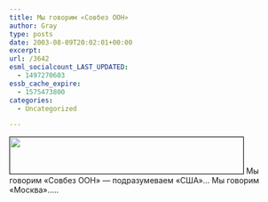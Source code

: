 ```yaml
---
title: Мы говорим «Совбез ООН»
author: Gray
type: posts
date: 2003-08-09T20:02:01+00:00
excerpt:
url: /3642
esml_socialcount_LAST_UPDATED:
  - 1497270603
essb_cache_expire:
  - 1575473800
categories:
  - Uncategorized

---
```








<img src="https://i0.wp.com/www.searchengines.ru/blog/images/yandexnewsbasaev.gif?resize=421%2C66" width="421" height="66" alt="" border="1" data-recalc-dims="1" />  
Мы говорим &#171;Совбез ООН&#187; &#8212; подразумеваем &#171;США&#187;&#8230;  
Мы говорим &#171;Москва&#187;&#8230;..
